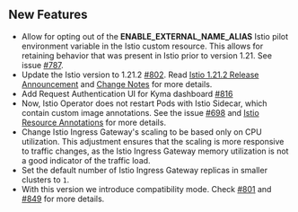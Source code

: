 ## New Features

- Allow for opting out of the **ENABLE_EXTERNAL_NAME_ALIAS** Istio pilot environment variable in the Istio custom resource. This allows for retaining behavior that was present in Istio prior to version 1.21. See issue [#787](https://github.com/kyma-project/istio/issues/787 ).
- Update the Istio version to 1.21.2 [#802](https://github.com/kyma-project/istio/pull/802). Read [Istio 1.21.2 Release Announcement](https://istio.io/latest/news/releases/1.21.x/announcing-1.21.2/) and [Change Notes](https://istio.io/latest/news/releases/1.21.x/announcing-1.21/change-notes/) for more details.
- Add Request Authentication UI for Kyma dashboard [#816](https://github.com/kyma-project/istio/pull/816)
- Now, Istio Operator does not restart Pods with Istio Sidecar, which contain custom image annotations. See the issue [#698](https://github.com/kyma-project/istio/issues/698) and [Istio Resource Annotations](https://istio.io/latest/docs/reference/config/annotations/#SidecarProxyImage) for more details.
- Change Istio Ingress Gateway's scaling to be based only on CPU utilization. This adjustment ensures that the scaling is more responsive to traffic changes, as the Istio Ingress Gateway memory utilization is not a good indicator of the traffic load.
- Set the default number of Istio Ingress Gateway replicas in smaller clusters to `1`.
- With this version we introduce compatibility mode. Check [#801](https://github.com/kyma-project/istio/issues/801) and [#849](https://github.com/kyma-project/istio/pull/849) for more details.
